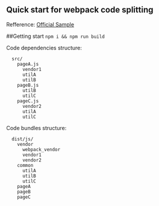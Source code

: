 Quick start for webpack code splitting
-------------------------------------

Refference:
[Official Sample](https://github.com/webpack/webpack/tree/v2.1.0-beta.8/examples/common-chunk-and-vendor-chunk)

##Getting start
`npm i && npm run build`

Code dependencies structure:
```
  src/
    pageA.js
      vendor1
      utilA
      utilB
    pageB.js
      utilB
      utilC
    pageC.js
      vendor2
      utilA
      utilC
```

Code bundles structure:
```
  dist/js/
    vendor
      webpack_vendor
      vendor1
      vendor2
    common
      utilA
      utilB
      utilC
    pageA
    pageB
    pageC
```
